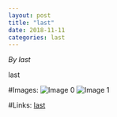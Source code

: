 ```yaml
---
layout: post
title: "last"
date: 2018-11-11
categories: last
---
```


*By last*

last

#Images:
![ Image 0](last "Image0")
![ Image 1](last2 "Image1")

#Links:
[last](last)